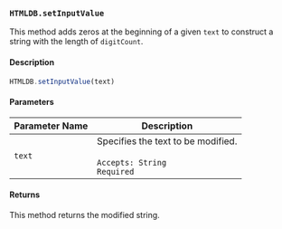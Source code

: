 ### `HTMLDB.setInputValue`

This method adds zeros at the beginning of a given `text` to construct a string with the length of `digitCount`.

#### Description

```javascript
HTMLDB.setInputValue(text)
```

#### Parameters

| Parameter Name             | Description                               |
| -------------------------- | ----------------------------------------- |
| `text` | Specifies the text to be modified.<br><br>`Accepts: String`<br>`Required` |

#### Returns

This method returns the modified string.